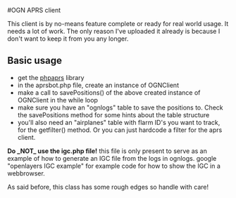 #OGN APRS client

This client is by no-means feature complete or ready for real world usage. It needs a lot of work. The only reason I've uploaded it already is because I don't want to keep it from you any longer.

## Basic usage
* get the [phpaprs](https://github.com/dbursem/phpaprs) library
* in the aprsbot.php file, create an instance of OGNClient
* make a call to savePositions() of the above created instance of OGNClient in the while loop
* make sure you have an "ognlogs" table to save the positions to. Check the savePositions method for some hints about the table structure
* you'll also need an "airplanes" table with flarm ID's you want to track, for the getfilter() method. Or you can just hardcode a filter for the aprs client.

**Do \_NOT\_ use the igc.php file!**
this file is only present to serve as an example of how to generate an IGC file from the logs in ognlogs. 
google "openlayers IGC example" for example code for how to show the IGC in a webbrowser.

As said before, this class has some rough edges so handle with care!